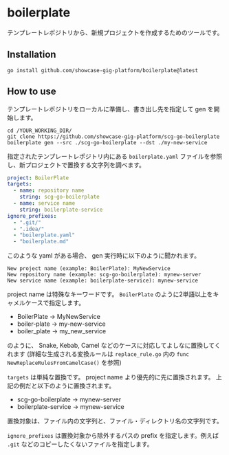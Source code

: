 # boilerplate

テンプレートレポジトリから、新規プロジェクトを作成するためのツールです。

## Installation

```
go install github.com/showcase-gig-platform/boilerplate@latest
```

## How to use

テンプレートレポジトリをローカルに準備し、書き出し先を指定して gen を開始します。

```
cd /YOUR_WORKING_DIR/
git clone https://github.com/showcase-gig-platform/scg-go-boilerplate
boilerplate gen --src ./scg-go-boilerplate --dst ./my-new-service
```

指定されたテンプレートレポジトリ内にある `boilerplate.yaml` ファイルを参照し、新プロジェクトで置換する文字列を調べます。

```yaml
project: BoilerPlate
targets:
  - name: repository name
    string: scg-go-boilerplate
  - name: service name
    string: boilerplate-service
ignore_prefixes:
  - ".git/"
  - ".idea/"
  - "boilerplate.yaml"
  - "boilerplate.md"
```

このような yaml がある場合、 gen 実行時に以下のように聞かれます。

```
New project name (example: BoilerPlate): MyNewService
New repository name (example: scg-go-boilerplate): mynew-server
New service name (example: boilerplate-service): mynew-service
```

project name は特殊なキーワードです。 `BoilerPlate` のように2単語以上をキャメルケースで指定します。

- BoilerPlate -> MyNewService
- boiler-plate -> my-new-service
- boiler_plate -> my_new_service

のように、 Snake, Kebab, Camel などのケースに対応してよしなに置換してくれます
(詳細な生成される変換ルールは `replace_rule.go` 内の `func NewReplaceRulesFromCamelCase()` を参照)

`targets` は単純な置換です。 project name より優先的に先に置換されます。
上記の例だと以下のように置換されます。

- scg-go-boilerplate -> mynew-server
- boilerplate-service -> mynew-service

置換対象は、ファイル内の文字列と、ファイル・ディレクトリ名の文字列です。

`ignore_prefixes` は置換対象から除外するパスの prefix を指定します。例えば `.git` などのコピーしたくないファイルを指定します。